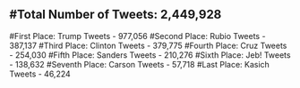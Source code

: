 #Total Number of Tweets: 2,449,928 
---
#First Place: Trump Tweets - 977,056
#Second Place: Rubio Tweets - 387,137
#Third Place: Clinton Tweets - 379,775
#Fourth Place: Cruz Tweets - 254,030
#Fifth Place: Sanders Tweets - 210,276
#Sixth Place: Jeb! Tweets - 138,632
#Seventh Place: Carson Tweets - 57,718
#Last Place: Kasich Tweets - 46,224
